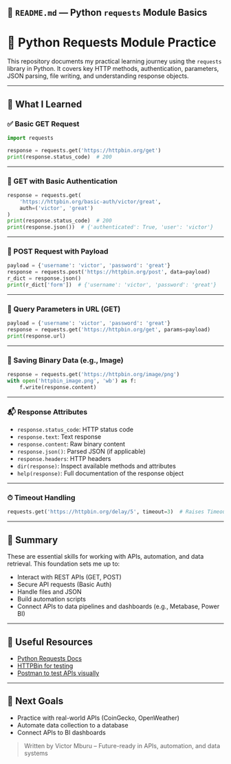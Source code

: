 ## 📄 `README.md` — Python `requests` Module Basics

# 🐍 Python Requests Module Practice

This repository documents my practical learning journey using the `requests` library in Python. It covers key HTTP methods, authentication, parameters, JSON parsing, file writing, and understanding response objects.

---

## 🚀 What I Learned

### ✅ Basic GET Request

```python
import requests

response = requests.get('https://httpbin.org/get')
print(response.status_code)  # 200
```

---

### 🔐 GET with Basic Authentication

```python
response = requests.get(
    'https://httpbin.org/basic-auth/victor/great',
    auth=('victor', 'great')
)
print(response.status_code)  # 200
print(response.json())  # {'authenticated': True, 'user': 'victor'}
```

---

### 📩 POST Request with Payload

```python
payload = {'username': 'victor', 'password': 'great'}
response = requests.post('https://httpbin.org/post', data=payload)
r_dict = response.json()
print(r_dict['form'])  # {'username': 'victor', 'password': 'great'}
```

---

### 📂 Query Parameters in URL (GET)

```python
payload = {'username': 'victor', 'password': 'great'}
response = requests.get('https://httpbin.org/get', params=payload)
print(response.url)
```

---

### 📁 Saving Binary Data (e.g., Image)

```python
response = requests.get('https://httpbin.org/image/png')
with open('httpbin_image.png', 'wb') as f:
    f.write(response.content)
```

---

### 📬 Response Attributes

* `response.status_code`: HTTP status code
* `response.text`: Text response
* `response.content`: Raw binary content
* `response.json()`: Parsed JSON (if applicable)
* `response.headers`: HTTP headers
* `dir(response)`: Inspect available methods and attributes
* `help(response)`: Full documentation of the response object

---

### ⏱ Timeout Handling

```python
requests.get('https://httpbin.org/delay/5', timeout=3)  # Raises Timeout if >3 sec
```

---

## 🧠 Summary

These are essential skills for working with APIs, automation, and data retrieval. This foundation sets me up to:

* Interact with REST APIs (GET, POST)
* Secure API requests (Basic Auth)
* Handle files and JSON
* Build automation scripts
* Connect APIs to data pipelines and dashboards (e.g., Metabase, Power BI)

---

## 🔗 Useful Resources

* [Python Requests Docs](https://docs.python-requests.org/en/latest/)
* [HTTPBin for testing](https://httpbin.org/)
* [Postman to test APIs visually](https://www.postman.com/)

---

## 📌 Next Goals

* Practice with real-world APIs (CoinGecko, OpenWeather)
* Automate data collection to a database
* Connect APIs to BI dashboards


> Written by Victor Mburu – Future-ready in APIs, automation, and data systems 
